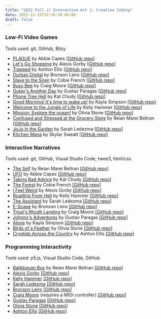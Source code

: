 ```yaml
---
title: "2022 Fall // Interactive Art 1: Creative Coding"
date: 2022-11-15T12:16:10-05:00
draft: false
---
```


### Low-Fi Video Games

Tools used: git, GitHub, Bitsy

* [PLAGUE](https://fsudigitalmedia.github.io/2022fall_bitsygames/abbie_plague.html) by Abbie Capes [\[GitHub repo\]](https://github.com/abbiecapes/PLAGUE)
* [Let's Go Shopping](https://fsudigitalmedia.github.io/2022fall_bitsygames/alexis_shopping.html) by Alexis Gorby [\[GitHub repo\]](https://github.com/alexiscgorby/let-s_go_shopping)
* [Trapped](https://fsudigitalmedia.github.io/2022fall_bitsygames/ashton_trapped.html) by Ashton Ellis [\[GitHub repo\]](https://github.com/ashtonellis/Trapped)
* [Durban Digital](https://fsudigitalmedia.github.io/2022fall_bitsygames/bronson_durban.html) by Bronson Leiro [\[GitHub repo\]](https://github.com/Onaik/dookibe)
* [Slave to the Siren](https://fsudigitalmedia.github.io/2022fall_bitsygames/cobie_slavetothesiren.html) by Cobie French [\[GitHub repo\]](https://github.com/cobieheath/SlavetotheSiren)
* [Busy Bee](https://fsudigitalmedia.github.io/2022fall_bitsygames/craig_busybee.html) by Craig Moore [\[GitHub repo\]](https://github.com/CraigMoore3/Busy-Bee)
* [Gutav's Another Day](https://fsudigitalmedia.github.io/2022fall_bitsygames/gustav_anotherday.html) by Gustav Paragas [\[GitHub repo\]](https://github.com/gparagas4/gusanotherday-)
* [Phone Tree Hell](https://fsudigitalmedia.github.io/2022fall_bitsygames/kat_phonetree.html) by Kat Chudy [\[GitHub repo\]](https://github.com/kec21/PhoneTreeHell)
* [Good Morning! It's time to wake up!](https://fsudigitalmedia.github.io/2022fall_bitsygames/kayla_goodmorning.html) by Kayla Simpson [\[GitHub repo\]](https://github.com/kns21a/GoodMorning)
* [Welcome to the Jungle of Life](https://fsudigitalmedia.github.io/2022fall_bitsygames/kelly_jungleoflife.html) by Kelly Hammer [\[GitHub repo\]](https://github.com/kah19k/Welcome-to-the-Jungle-of-Life)
* [Mission: Explore the ocean!](https://fsudigitalmedia.github.io/2022fall_bitsygames/olivia_ocean.html) by Olivia Stone [\[GitHub repo\]](https://github.com/Nonexistent-unicorn/Explore-the-ocean)
* [Confused and Stressed at the Grocery Store](https://fsudigitalmedia.github.io/2022fall_bitsygames/reian_grocery.html) by Reian Marei Beltran [\[GitHub repo\]](https://github.com/reianb/ConfusedStressedatGrocery)
* [JoJo In the Garden](https://fsudigitalmedia.github.io/2022fall_bitsygames/sarah_jojointhegarden.html) by Sarah Ledezma [\[GitHub repo\]](https://github.com/sarahlede/jojointhegarden)
* [Kitchen Mana](https://fsudigitalmedia.github.io/2022fall_bitsygames/skylar_kitchen.html) by Skylar Sweatt [\[GitHub repo\]](https://github.com/skyydarlene/kitchen-mana)

### Interactive Narratives

Tools used: git, GitHub, Visual Studio Code, twee3, html/css

* [The Self](https://reianb.github.io/theself/) by Reian Marei Beltran [\[GitHub repo\]](https://github.com/reianb/theself)
* [UFO](https://abbiecapes.github.io/ufo/) by Abbie Capes [\[GitHub repo\]](https://github.com/abbiecapes/ufo)
* [Taking Bad Advice](https://kec21.github.io/bad-advice/) by Kat Chudy [\[GitHub repo\]](https://github.com/kec21/bad-advice)
* [The Forest](https://cobieheath.github.io/3minstory/) by Cobie French [\[GitHub repo\]](https://github.com/cobieheath/3minstory)
* [I Feel Weird](https://alexiscgorby.github.io/ifeelweirdstory/) by Alexis Gorby [\[GitHub repo\]](https://github.com/alexiscgorby/ifeelweirdstory)
* [Roadtrip From Hell](https://kah19k.github.io/Roadtrip-from-Hell/) by Kelly Hammer [\[GitHub repo\]](https://github.com/kah19k/Roadtrip-from-Hell)
* [The Assistant](https://sarahlede.github.io/3minstor/) by Sarah Ledezma [\[GitHub repo\]](https://github.com/sarahlede/3minstor)
* [E-Scape](https://onaik.github.io/Interactaritive-/) by Bronson Leiro [\[GitHub repo\]](https://github.com/onaik/Interactaritive-)
* [Trout's Mouth Landing](https://craigmoore3.github.io/trouts-mouth-landing/) by Craig Moore [\[GitHub repo\]](https://github.com/craigmoore3/trouts-mouth-landing)
* [Johnny's Adventures](https://gparagas4.github.io/3mstory/) by Gustav Paragas [\[GitHub repo\]](https://github.com/gparagas4/3mstory)
* [Alone](https://kns21a.github.io/Alone-3minute-story/) by Kayla Simpson [\[GitHub repo\]](https://github.com/kns21a/Alone-3minute-story)
* [Birds of a Feather](https://nonexistent-unicorn.github.io/3minstory/) by Olivia Stone [\[GitHub repo\]](https://github.com/nonexistent-unicorn/3minstory)
* [Cryptids Across the Country](https://ashtonellis.github.io/narrative/) by Ashton Ellis [\[GitHub repo\]](https://github.com/ashtonellis/narrative)

### Programming Interactivity

Tools used: p5.js, Visual Studio Code, GitHub

* [Balikbayan Box](https://reianb.github.io/balikbayanbox/) by Reian Marei Beltran [\[GitHub repo\]](https://github.com/reianb/balikbayanbox)
* [Alexis Gorby](https://alexiscgorby.github.io/project3/) [\[GitHub repo\]](https://github.com/alexiscgorby/project3)
* [Kelly Hammer](https://kah19k.github.io/Animation-intereactive-Project/) [\[GitHub repo\]](https://github.com/kah19k/Animation-intereactive-Project)
* [Sarah Ledezma](https://sarahlede.github.io/TweenBreathe/) [\[GitHub repo\]](https://github.com/sarahlede/TweenBreathe)
* [Bronson Leiro](https://onaik.github.io/Sin-Wave-Interface-repo/) [\[GitHub repo\]](https://github.com/Onaik/Sin-Wave-Interface-repo)
* [Craig Moore](https://craigmoore3.github.io/Proj3/) (requires a MIDI controller) [\[GitHub repo\]](https://github.com/craigmoore3/Proj3)
* [Gustav Paragas](https://gparagas4.github.io/p5rsproject/) [\[GitHub repo\]](https://github.com/gparagas4/p5rsproject)
* [Olivia Stone](https://nonexistent-unicorn.github.io/Project3/) [\[GitHub repo\]](https://github.com/nonexistent-unicorn/Project3)
* [Ashton Ellis](https://ashtonellis.github.io/proj3/) [\[GitHub repo\]](https://github.com/ashtonellis/proj3)
